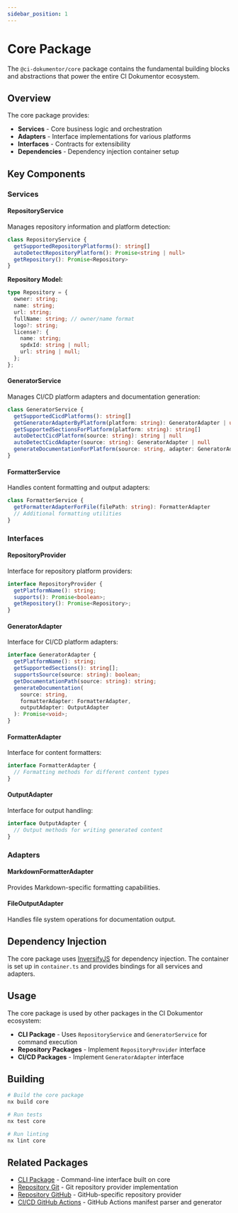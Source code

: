 ```yaml
---
sidebar_position: 1
---
```


# Core Package

The `@ci-dokumentor/core` package contains the fundamental building blocks and abstractions that power the entire CI Dokumentor ecosystem.

## Overview

The core package provides:

- **Services** - Core business logic and orchestration
- **Adapters** - Interface implementations for various platforms  
- **Interfaces** - Contracts for extensibility
- **Dependencies** - Dependency injection container setup

## Key Components

### Services

#### RepositoryService
Manages repository information and platform detection:

```typescript
class RepositoryService {
  getSupportedRepositoryPlatforms(): string[]
  autoDetectRepositoryPlatform(): Promise<string | null>
  getRepository(): Promise<Repository>
}
```

**Repository Model:**
```typescript
type Repository = {
  owner: string;
  name: string;
  url: string;
  fullName: string; // owner/name format
  logo?: string;
  license?: {
    name: string;
    spdxId: string | null;
    url: string | null;
  };
};
```

#### GeneratorService
Manages CI/CD platform adapters and documentation generation:

```typescript
class GeneratorService {
  getSupportedCicdPlatforms(): string[]
  getGeneratorAdapterByPlatform(platform: string): GeneratorAdapter | undefined
  getSupportedSectionsForPlatform(platform: string): string[]
  autoDetectCicdPlatform(source: string): string | null
  autoDetectCicdAdapter(source: string): GeneratorAdapter | null
  generateDocumentationForPlatform(source: string, adapter: GeneratorAdapter): Promise<void>
}
```

#### FormatterService
Handles content formatting and output adapters:

```typescript
class FormatterService {
  getFormatterAdapterForFile(filePath: string): FormatterAdapter
  // Additional formatting utilities
}
```

### Interfaces

#### RepositoryProvider
Interface for repository platform providers:

```typescript
interface RepositoryProvider {
  getPlatformName(): string;
  supports(): Promise<boolean>;
  getRepository(): Promise<Repository>;
}
```

#### GeneratorAdapter
Interface for CI/CD platform adapters:

```typescript
interface GeneratorAdapter {
  getPlatformName(): string;
  getSupportedSections(): string[];
  supportsSource(source: string): boolean;
  getDocumentationPath(source: string): string;
  generateDocumentation(
    source: string,
    formatterAdapter: FormatterAdapter,
    outputAdapter: OutputAdapter
  ): Promise<void>;
}
```

#### FormatterAdapter
Interface for content formatters:

```typescript
interface FormatterAdapter {
  // Formatting methods for different content types
}
```

#### OutputAdapter
Interface for output handling:

```typescript
interface OutputAdapter {
  // Output methods for writing generated content
}
```

### Adapters

#### MarkdownFormatterAdapter
Provides Markdown-specific formatting capabilities.

#### FileOutputAdapter
Handles file system operations for documentation output.

## Dependency Injection

The core package uses [InversifyJS](https://inversify.io/) for dependency injection. The container is set up in `container.ts` and provides bindings for all services and adapters.

## Usage

The core package is used by other packages in the CI Dokumentor ecosystem:

- **CLI Package** - Uses `RepositoryService` and `GeneratorService` for command execution
- **Repository Packages** - Implement `RepositoryProvider` interface
- **CI/CD Packages** - Implement `GeneratorAdapter` interface

## Building

```bash
# Build the core package
nx build core

# Run tests
nx test core

# Run linting
nx lint core
```

## Related Packages

- [CLI Package](./cli) - Command-line interface built on core
- [Repository Git](./repository-git) - Git repository provider implementation  
- [Repository GitHub](./repository-github) - GitHub-specific repository provider
- [CI/CD GitHub Actions](./cicd-github-actions) - GitHub Actions manifest parser and generator